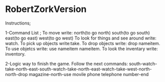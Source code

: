 # RobertZorkVersion

Instructions;


1-Command List  ;
To move write: north(to go north) south(to go south) east(to go east) west(to go west)
To look for things and see around write: watch.
To pick up objects write:take.
To drop objects write: drop nameitem.
To use objetcs write: use nameitem nameitem.
To look the inventary write: inventory.

2-Logic way to finish the game.
Follow the next commands:
south-watch-take-north-east-south-watch-take-north-east-watch-take-west-north-north-drop magazine-north-use movile phone telephone number-end
